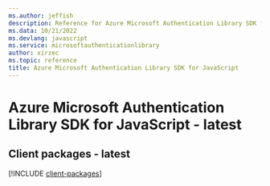 ```yaml
---
ms.author: jeffish
description: Reference for Azure Microsoft Authentication Library SDK for JavaScript
ms.data: 10/21/2022
ms.devlang: javascript
ms.service: microsoftauthenticationlibrary
author: xirzec
ms.topic: reference
title: Azure Microsoft Authentication Library SDK for JavaScript
---
```

# Azure Microsoft Authentication Library SDK for JavaScript - latest

## Client packages - latest
[!INCLUDE [client-packages](microsoft-authentication-library-client-index.md)]